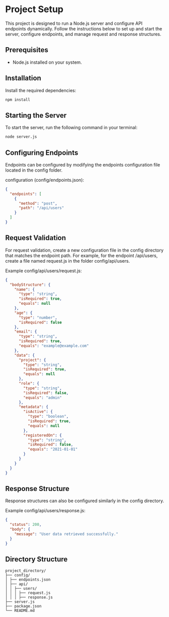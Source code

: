 # Project Setup

This project is designed to run a Node.js server and configure API endpoints dynamically. Follow the instructions below to set up and start the server, configure endpoints, and manage request and response structures.

## Prerequisites

- Node.js installed on your system.

## Installation

Install the required dependencies:

```bash
npm install
```

## Starting the Server

To start the server, run the following command in your terminal:

```bash
node server.js
```

## Configuring Endpoints

Endpoints can be configured by modifying the endpoints configuration file located in the config folder.

configuration (config/endpoints.json):

```json
{
  "endpoints": [
    {
      "method": "post",
      "path": "/api/users"
    }
  ]
}
```

## Request Validation

For request validation, create a new configuration file in the config directory that matches the endpoint path. For example, for the endpoint /api/users, create a file named request.js in the folder config/api/users.

Example config/api/users/request.js:

```json
{
  "bodyStructure": {
    "name": {
      "type": "string",
      "isRequired": true,
      "equals": null
    },
    "age": {
      "type": "number",
      "isRequired": false
    },
    "email": {
      "type": "string",
      "isRequired": true,
      "equals": "example@example.com"
    },
    "data": {
      "project": {
        "type": "string",
        "isRequired": true,
        "equals": null
      },
      "role": {
        "type": "string",
        "isRequired": false,
        "equals": "admin"
      },
      "metadata": {
        "isActive": {
          "type": "boolean",
          "isRequired": true,
          "equals": null
        },
        "registeredOn": {
          "type": "string",
          "isRequired": false,
          "equals": "2021-01-01"
        }
      }
    }
  }
}
```

## Response Structure

Response structures can also be configured similarly in the config directory.

Example config/api/users/response.js:

```json
{
  "status": 200,
  "body": {
    "message": "User data retrieved successfully."
  }
}
```

## Directory Structure

```
project_directory/
├── config/
│ ├── endpoints.json
│ ├── api/
│ │ ├── users/
│ │ │ ├── request.js
│ │ │ ├── response.js
├── server.js
├── package.json
└── README.md
```
